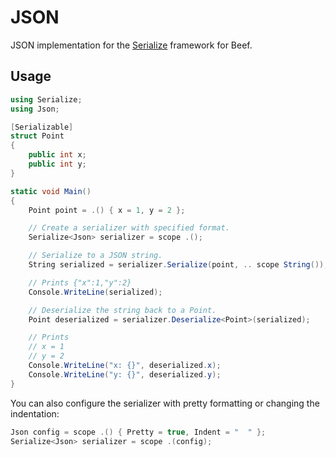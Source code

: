 # JSON

JSON implementation for the [Serialize](https://github.com/RogueMacro/serialize) framework for Beef.

## Usage

```cs
using Serialize;
using Json;

[Serializable]
struct Point
{
    public int x;
    public int y;
}

static void Main()
{
    Point point = .() { x = 1, y = 2 };

    // Create a serializer with specified format.
    Serialize<Json> serializer = scope .();

    // Serialize to a JSON string.
    String serialized = serializer.Serialize(point, .. scope String());

    // Prints {"x":1,"y":2}
    Console.WriteLine(serialized);

    // Deserialize the string back to a Point.
    Point deserialized = serializer.Deserialize<Point>(serialized);

    // Prints
    // x = 1
    // y = 2
    Console.WriteLine("x: {}", deserialized.x);
    Console.WriteLine("y: {}", deserialized.y);
}
```

You can also configure the serializer with pretty formatting or changing the indentation:

```cs
Json config = scope .() { Pretty = true, Indent = "  " };
Serialize<Json> serializer = scope .(config);
```
